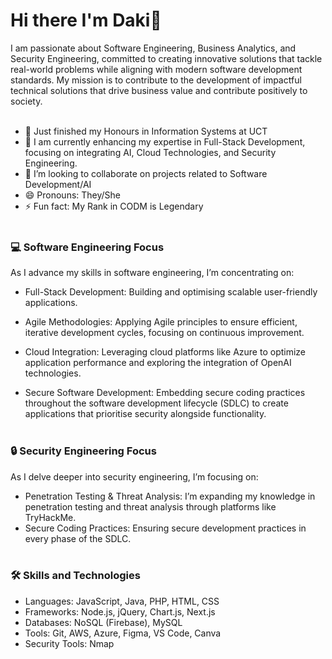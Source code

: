 # Hi there I'm Daki👋

I am passionate about Software Engineering, Business Analytics, and Security Engineering, committed to creating innovative solutions that tackle real-world problems while aligning with modern software development standards. My mission is to contribute to the development of impactful technical solutions that drive business value and contribute positively to society. <br> <br>


- 🔭 Just finished my Honours in Information Systems at UCT
- 🌱 I am currently enhancing my expertise in Full-Stack Development, focusing on integrating AI, Cloud Technologies, and Security Engineering.
- 👯 I’m looking to collaborate on projects related to Software Development/AI
- 😄 Pronouns: They/She
- ⚡ Fun fact: My Rank in CODM is Legendary <br> <br>
  
  

### 💻 Software Engineering Focus
As I advance my skills in software engineering, I’m concentrating on:
                                                                                                                                                                              
- Full-Stack Development: Building and optimising scalable user-friendly applications. 

- Agile Methodologies: Applying Agile principles to ensure efficient, iterative development cycles, focusing on continuous improvement.

- Cloud Integration: Leveraging cloud platforms like Azure to optimize application performance and exploring the integration of OpenAI technologies.

- Secure Software Development: Embedding secure coding practices throughout the software development lifecycle (SDLC) to create  applications that prioritise security 
 alongside functionality. <br> <br>

 

### 🔒 Security Engineering Focus
As I delve deeper into security engineering, I’m focusing on:

- Penetration Testing & Threat Analysis: I’m expanding my knowledge in penetration testing and threat analysis through platforms like TryHackMe.
- Secure Coding Practices: Ensuring secure development practices in every phase of the SDLC. <br> <br>
      


### 🛠️ Skills and Technologies
- Languages: JavaScript, Java, PHP, HTML, CSS
- Frameworks: Node.js, jQuery, Chart.js, Next.js
- Databases: NoSQL (Firebase), MySQL
- Tools: Git, AWS, Azure, Figma, VS Code, Canva
- Security Tools: Nmap
